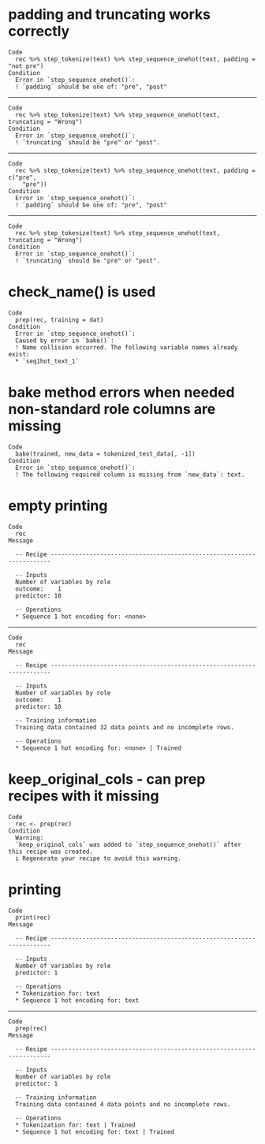 # padding and truncating works correctly

    Code
      rec %>% step_tokenize(text) %>% step_sequence_onehot(text, padding = "not pre")
    Condition
      Error in `step_sequence_onehot()`:
      ! `padding` should be one of: "pre", "post"

---

    Code
      rec %>% step_tokenize(text) %>% step_sequence_onehot(text, truncating = "Wrong")
    Condition
      Error in `step_sequence_onehot()`:
      ! `truncating` should be "pre" or "post".

---

    Code
      rec %>% step_tokenize(text) %>% step_sequence_onehot(text, padding = c("pre",
        "pre"))
    Condition
      Error in `step_sequence_onehot()`:
      ! `padding` should be one of: "pre", "post"

---

    Code
      rec %>% step_tokenize(text) %>% step_sequence_onehot(text, truncating = "Wrong")
    Condition
      Error in `step_sequence_onehot()`:
      ! `truncating` should be "pre" or "post".

# check_name() is used

    Code
      prep(rec, training = dat)
    Condition
      Error in `step_sequence_onehot()`:
      Caused by error in `bake()`:
      ! Name collision occurred. The following variable names already exist:
      * `seq1hot_text_1`

# bake method errors when needed non-standard role columns are missing

    Code
      bake(trained, new_data = tokenized_test_data[, -1])
    Condition
      Error in `step_sequence_onehot()`:
      ! The following required column is missing from `new_data`: text.

# empty printing

    Code
      rec
    Message
      
      -- Recipe ----------------------------------------------------------------------
      
      -- Inputs 
      Number of variables by role
      outcome:    1
      predictor: 10
      
      -- Operations 
      * Sequence 1 hot encoding for: <none>

---

    Code
      rec
    Message
      
      -- Recipe ----------------------------------------------------------------------
      
      -- Inputs 
      Number of variables by role
      outcome:    1
      predictor: 10
      
      -- Training information 
      Training data contained 32 data points and no incomplete rows.
      
      -- Operations 
      * Sequence 1 hot encoding for: <none> | Trained

# keep_original_cols - can prep recipes with it missing

    Code
      rec <- prep(rec)
    Condition
      Warning:
      `keep_original_cols` was added to `step_sequence_onehot()` after this recipe was created.
      i Regenerate your recipe to avoid this warning.

# printing

    Code
      print(rec)
    Message
      
      -- Recipe ----------------------------------------------------------------------
      
      -- Inputs 
      Number of variables by role
      predictor: 1
      
      -- Operations 
      * Tokenization for: text
      * Sequence 1 hot encoding for: text

---

    Code
      prep(rec)
    Message
      
      -- Recipe ----------------------------------------------------------------------
      
      -- Inputs 
      Number of variables by role
      predictor: 1
      
      -- Training information 
      Training data contained 4 data points and no incomplete rows.
      
      -- Operations 
      * Tokenization for: text | Trained
      * Sequence 1 hot encoding for: text | Trained

